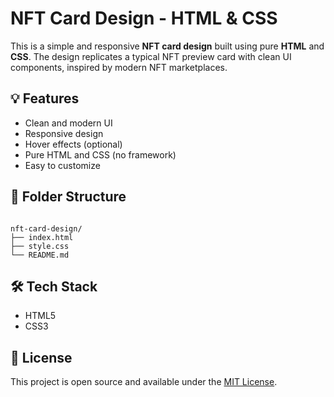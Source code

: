 
# NFT Card Design - HTML & CSS

This is a simple and responsive **NFT card design** built using pure **HTML** and **CSS**. The design replicates a typical NFT preview card with clean UI components, inspired by modern NFT marketplaces.

## 💡 Features

- Clean and modern UI
- Responsive design
- Hover effects (optional)
- Pure HTML and CSS (no framework)
- Easy to customize

## 📂 Folder Structure

```

nft-card-design/
├── index.html
├── style.css
└── README.md

```

## 🛠️ Tech Stack

- HTML5
- CSS3

## 📃 License

This project is open source and available under the [MIT License](LICENSE).

